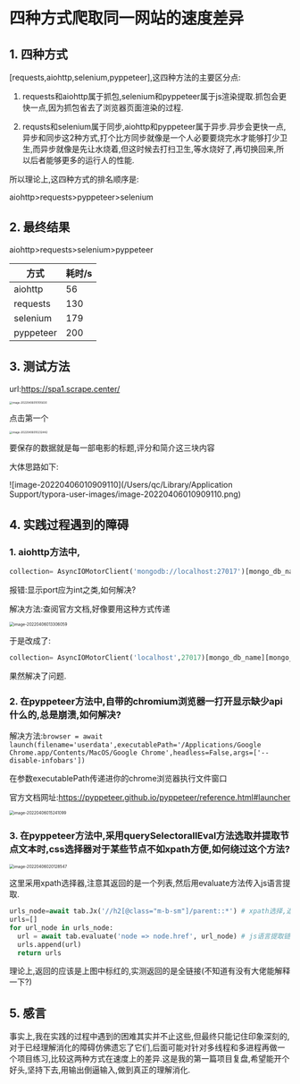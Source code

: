 # 四种方式爬取同一网站的速度差异

## 1. 四种方式

[requests,aiohttp,selenium,pyppeteer],这四种方法的主要区分点:

1. requests和aiohttp属于抓包,selenium和pyppeteer属于js渲染提取.抓包会更快一点,因为抓包省去了浏览器页面渲染的过程.

2. requsts和selenium属于同步,aiohttp和pyppeteer属于异步.异步会更快一点,异步和同步这2种方式,打个比方同步就像是一个人必要要烧完水才能够打少卫生,而异步就像是先让水烧着,但这时候去打扫卫生,等水烧好了,再切换回来,所以后者能够更多的运行人的性能.

所以理论上,这四种方式的排名顺序是:

aiohttp>requests>pyppeteer>selenium

## 2. 最终结果

aiohttp>requests>selenium>pyppeteer

| 方式      | 耗时/s |
| --------- | ------ |
| aiohttp   | 56     |
| requests  | 130    |
| selenium  | 179    |
| pyppeteer | 200    |

## 3. 测试方法

url:https://spa1.scrape.center/

<img src="/Users/qc/Library/Application Support/typora-user-images/image-20220406010105630.png" alt="image-20220406010105630" style="zoom: 33%;" />

点击第一个

<img src="/Users/qc/Library/Application Support/typora-user-images/image-20220406010232442.png" alt="image-20220406010232442" style="zoom: 33%;" />

要保存的数据就是每一部电影的标题,评分和简介这三块内容

大体思路如下:

![image-20220406010909110](/Users/qc/Library/Application Support/typora-user-images/image-20220406010909110.png)

## 4. 实践过程遇到的障碍

### 1. aiohttp方法中,

   ```python
   collection= AsyncIOMotorClient('mongodb://localhost:27017')[mongo_db_name][mongo_collection_name] 
   ```

报错:显示port应为int之类,如何解决?

解决方法:查阅官方文档,好像要用这种方式传递

<img src="/Users/qc/Library/Application Support/typora-user-images/image-20220406013306059.png" alt="image-20220406013306059" style="zoom:50%;" />

于是改成了:

   ```python
   collection= AsyncIOMotorClient('localhost',27017)[mongo_db_name][mongo_collection_name] 
   ```

果然解决了问题.

### 2. 在pyppeteer方法中,自带的chromium浏览器一打开显示缺少api什么的,总是崩溃,如何解决?

解决方法:`browser = await launch(filename='userdata',executablePath='/Applications/Google Chrome.app/Contents/MacOS/Google Chrome',headless=False,args=['--disable-infobars']) `

在参数executablePath传递进你的chrome浏览器执行文件窗口

官方文档网址:https://pyppeteer.github.io/pyppeteer/reference.html#launcher

 <img src="/Users/qc/Library/Application Support/typora-user-images/image-20220406015241099.png" alt="image-20220406015241099" style="zoom: 50%;" />

   

### 3. 在pyppeteer方法中,采用querySelectorallEval方法选取并提取节点文本时,css选择器对于某些节点不如xpath方便,如何绕过这个方法?

<img src="/Users/qc/Library/Application Support/typora-user-images/image-20220406020128547.png" alt="image-20220406020128547" style="zoom:50%;" />

这里采用xpath选择器,注意其返回的是一个列表,然后用evaluate方法传入js语言提取.

```python
urls_node=await tab.Jx('//h2[@class="m-b-sm"]/parent::*') # xpath选择,返回的是一个列表
urls=[]
for url_node in urls_node:
  url = await tab.evaluate('node => node.href', url_node) # js语言提取链接,此处返回的是全链接,无需拼接,挺特别的
  urls.append(url)
  return urls
```

理论上,返回的应该是上图中标红的,实测返回的是全链接(不知道有没有大佬能解释一下?)

## 5. 感言

事实上,我在实践的过程中遇到的困难其实并不止这些,但最终只能记住印象深刻的,对于已经理解消化的障碍仿佛遗忘了它们,后面可能对针对多线程和多进程再做一个项目练习,比较这两种方式在速度上的差异.这是我的第一篇项目复盘,希望能开个好头,坚持下去,用输出倒逼输入,做到真正的理解消化.

